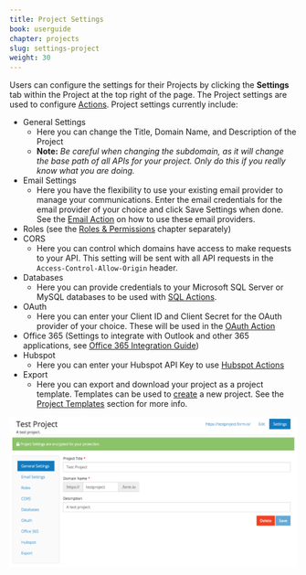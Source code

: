 ```yaml
---
title: Project Settings
book: userguide
chapter: projects
slug: settings-project
weight: 30
---
```

Users can configure the settings for their Projects by clicking the **Settings** tab within the Project at the top right of the page. The Project settings are used to configure [Actions](#actions). Project settings currently include:

- General Settings
    - Here you can change the Title, Domain Name, and Description of the Project
    - **Note:** *Be careful when changing the subdomain, as it will change the base path of all APIs for your project. Only do this if you really know what you are doing.*
- Email Settings
    - Here you have the flexibility to use your existing email provider to manage your communications. Enter the email credentials for the email provider of your choice and click Save Settings when done. See the [Email Action](#action-email) on how to use these email providers.
- Roles (see the [Roles & Permissions](#roles-and-permissions) chapter separately)
- CORS
    - Here you can control which domains have access to make requests to your API. This setting will be sent with all API requests in the <code>Access-Control-Allow-Origin</code> header.
- Databases
    - Here you can provide credentials to your Microsoft SQL Server or MySQL databases to be used with [SQL Actions](#action-sql).
- OAuth
    - Here you can enter your Client ID and Client Secret for the OAuth provider of your choice. These will be used in the [OAuth Action](#action-oauth)
- Office 365 (Settings to integrate with Outlook and other 365 applications, see [Office 365 Integration Guide](/integrations/#office365))
- Hubspot
    - Here you can enter your Hubspot API Key to use [Hubspot Actions](#action-hubspot)
- Export
    - Here you can export and download your project as a project template. Templates can be used to [create](#project-template) a new project. See the [Project Templates](#project-templates) section for more info.

<img src="/assets/img/settings-project.png">
